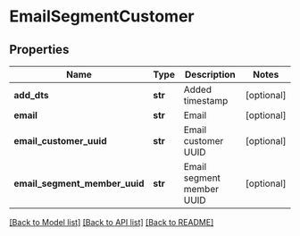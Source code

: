 # EmailSegmentCustomer

## Properties
Name | Type | Description | Notes
------------ | ------------- | ------------- | -------------
**add_dts** | **str** | Added timestamp | [optional] 
**email** | **str** | Email | [optional] 
**email_customer_uuid** | **str** | Email customer UUID | [optional] 
**email_segment_member_uuid** | **str** | Email segment member UUID | [optional] 

[[Back to Model list]](../README.md#documentation-for-models) [[Back to API list]](../README.md#documentation-for-api-endpoints) [[Back to README]](../README.md)


